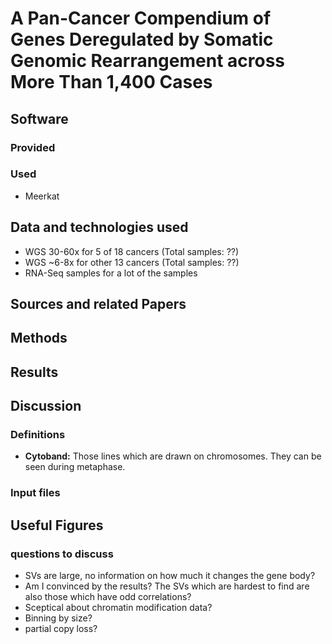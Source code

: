 # A Pan-Cancer Compendium of Genes Deregulated by Somatic Genomic Rearrangement across More Than 1,400 Cases

## Software 

### Provided
### Used 
 - Meerkat

## Data and technologies used
 - WGS 30-60x for 5 of 18 cancers (Total samples: ??)
 - WGS ~6-8x for other 13 cancers (Total samples: ??)
 - RNA-Seq samples for a lot of the samples

## Sources and related Papers

## Methods

## Results

## Discussion



### Definitions
- __Cytoband:__ Those lines which are drawn on chromosomes. They can be seen during metaphase.
### Input files

## Useful Figures


### questions to discuss
- SVs are large, no information on how much it changes the gene body?
- Am I convinced by the results? The SVs which are hardest to find are also those which have odd correlations?
- Sceptical about chromatin modification data?
- Binning by size?
- partial copy loss?
